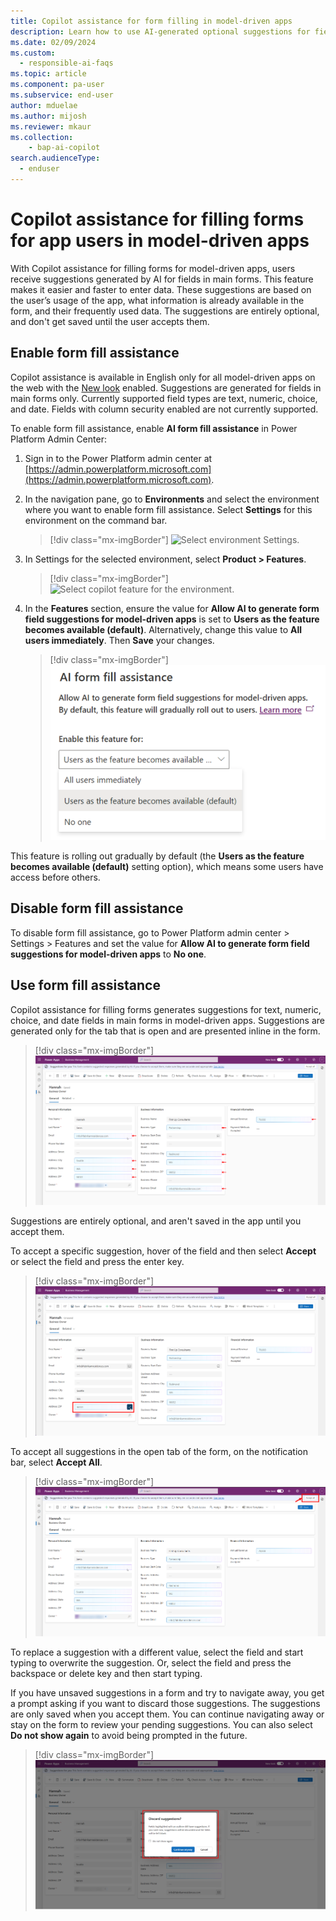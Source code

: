 ```yaml
---
title: Copilot assistance for form filling in model-driven apps 
description: Learn how to use AI-generated optional suggestions for fields in a form.
ms.date: 02/09/2024
ms.custom: 
  - responsible-ai-faqs
ms.topic: article
ms.component: pa-user
ms.subservice: end-user
author: mduelae
ms.author: mijosh
ms.reviewer: mkaur
ms.collection: 
    - bap-ai-copilot 
search.audienceType: 
  - enduser
---
```


# Copilot assistance for filling forms for app users in model-driven apps

With Copilot assistance for filling forms for model-driven apps, users receive suggestions generated by AI for fields in main forms. This feature makes it easier and faster to enter data. These suggestions are based on the user’s usage of the app, what information is already available in the form, and their frequently used data. The suggestions are entirely optional, and don't get saved until the user accepts them. 

## Enable form fill assistance

Copilot assistance is available in English only for all model-driven apps on the web with the [New look](modern-fluent-design.md) enabled. Suggestions are generated for fields in main forms only. Currently supported field types are text, numeric, choice, and date. Fields with column security enabled are not currently supported.

To enable form fill assistance, enable **AI form fill assistance** in Power Platform Admin Center:
1. Sign in to the Power Platform admin center at [https://admin.powerplatform.microsoft.com](https://admin.powerplatform.microsoft.com).
2. In the navigation pane, go to **Environments** and select the environment where you want to enable form fill assistance. Select **Settings** for this environment on the command bar.

    > [!div class="mx-imgBorder"]
    > ![Select environment Settings.](media/Environment_settings.png)

3. In Settings for the selected environment, select **Product > Features**.

    > [!div class="mx-imgBorder"]
    > ![Select copilot feature for the environment.](media/Environment_features.png)

4. In the **Features** section, ensure the value for **Allow AI to generate form field suggestions for model-driven apps** is set to **Users as the feature becomes available (default)**. Alternatively, change this value to **All users immediately**. Then **Save** your changes.

    > [!div class="mx-imgBorder"]
    > ![Select form fill assistance for the environment.](media/FormFillAssistanceSetting.png)

This feature is rolling out gradually by default (the **Users as the feature becomes available (default)** setting option), which means some users have access before others.

## Disable form fill assistance

To disable form fill assistance, go to Power Platform admin center > Settings > Features and set the value for **Allow AI to generate form field suggestions for model-driven apps** to **No one**.

## Use form fill assistance 

Copilot assistance for filling forms generates suggestions for text, numeric, choice, and date fields in main forms in model-driven apps. Suggestions are generated only for the tab that is open and are presented inline in the form. 

> [!div class="mx-imgBorder"] 
> ![Form fill suggestions](media/formfill_suggestions.png "Form fill suggestions")

Suggestions are entirely optional, and aren't saved in the app until you accept them. 

To accept a specific suggestion, hover of the field and then select **Accept** or select the field and press the enter key. 

> [!div class="mx-imgBorder"] 
> ![Accept a specific form fill suggestion](media/formfill_acceptone.png "Accept a specific form fill suggestion")

To accept all suggestions in the open tab of the form, on the notification bar, select **Accept All**.

> [!div class="mx-imgBorder"] 
> ![Accept all form fill suggestions](media/formfill_acceptall.png "Accept all form fill suggestions")

To replace a suggestion with a different value, select the field and start typing to overwrite the suggestion. Or, select the field and press the backspace or delete key and then start typing. 

If you have unsaved suggestions in a form and try to navigate away, you get a prompt asking if you want to discard those suggestions. The suggestions are only saved when you accept them. You can continue navigating away or stay on the form to review your pending suggestions. You can also select **Do not show again** to avoid being prompted in the future.

> [!div class="mx-imgBorder"] 
> ![Discard suggestions](media/formfill_discard.png "Discard suggestions")
